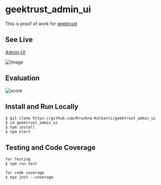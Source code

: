 # geektrust_admin_ui

This is proof of work for [geektrust](https://www.geektrust.com/challenge/admin-ui)



## **See Live**

[Admin-UI](https://geektrust-admin-ui-asssignment.netlify.app/)

![image](https://github.com/Krushna-Kulkarni/geektrust_admin_ui/assets/62604823/e339701b-409e-45e5-aece-16866b229bd5)

## **Evaluation**

![score](https://github.com/Krushna-Kulkarni/geektrust_admin_ui/assets/62604823/d0f32f2f-66ea-4fca-8a4c-5b8b3625a96c)

## **Install and Run Locally**

```
$ git clone https://github.com/Krushna-Kulkarni/geektrust_admin_ui
$ cd geektrust_admin_ui
$ npm install
$ npm start
```

## **Testing and Code Coverage**

```
for Testing
$ npm run test

for code coverage
$ npx jest --coverage

```
